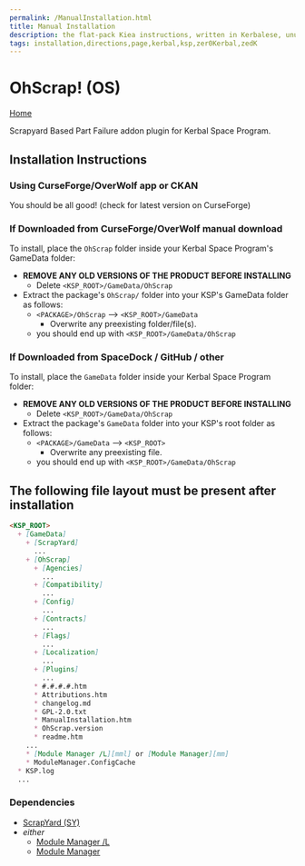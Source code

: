 ```yaml
---
permalink: /ManualInstallation.html
title: Manual Installation
description: the flat-pack Kiea instructions, written in Kerbalese, unusally present
tags: installation,directions,page,kerbal,ksp,zer0Kerbal,zedK
---
```

<!-- ManualInstallation.md v1.1.8.1
OhScrap! (OS)
created: 01 Oct 2019
updated: 29 Jul 2022 -->

<!-- based upon work by Lisias -->

# OhScrap! (OS)

[Home](./index.md)

Scrapyard Based Part Failure addon plugin for Kerbal Space Program.

## Installation Instructions

### Using CurseForge/OverWolf app or CKAN

You should be all good! (check for latest version on CurseForge)

### If Downloaded from CurseForge/OverWolf manual download

To install, place the `OhScrap` folder inside your Kerbal Space Program's GameData folder:

* **REMOVE ANY OLD VERSIONS OF THE PRODUCT BEFORE INSTALLING**
  * Delete `<KSP_ROOT>/GameData/OhScrap`
* Extract the package's `OhScrap/` folder into your KSP's GameData folder as follows:
  * `<PACKAGE>/OhScrap` --> `<KSP_ROOT>/GameData`
    * Overwrite any preexisting folder/file(s).
  * you should end up with `<KSP_ROOT>/GameData/OhScrap`

### If Downloaded from SpaceDock / GitHub / other

To install, place the `GameData` folder inside your Kerbal Space Program folder:

* **REMOVE ANY OLD VERSIONS OF THE PRODUCT BEFORE INSTALLING**
  * Delete `<KSP_ROOT>/GameData/OhScrap`
* Extract the package's `GameData` folder into your KSP's root folder as follows:
  * `<PACKAGE>/GameData` --> `<KSP_ROOT>`
    * Overwrite any preexisting file.
  * you should end up with `<KSP_ROOT>/GameData/OhScrap`

## The following file layout must be present after installation

```markdown
<KSP_ROOT>
  + [GameData]
    + [ScrapYard]
      ...
    + [OhScrap]
      + [Agencies]
        ...
      + [Compatibility]
        ...
      + [Config]
        ...
      + [Contracts]
        ...
      + [Flags]
        ...
      + [Localization]
        ...
      + [Plugins]
        ...
      * #.#.#.#.htm
      * Attributions.htm
      * changelog.md
      * GPL-2.0.txt
      * ManualInstallation.htm
      * OhScrap.version
      * readme.htm
    ...
    * [Module Manager /L][mml] or [Module Manager][mm]
    * ModuleManager.ConfigCache
  * KSP.log
  ...
```

### Dependencies

* [ScrapYard (SY)][SY]
* *either*
  * [Module Manager /L][mml]
  * [Module Manager][mm]

[SY]: https://forum.kerbalspaceprogram.com/index.php?/topic/178641-* "ScrapYard (SY)"
[mm]: https://forum.kerbalspaceprogram.com/index.php?/topic/50533-*/ "Module Manager"
[mml]: https://github.com/net-lisias-ksp/ModuleManager "Module Manager /L"
